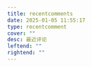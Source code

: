 ```yaml
---
title: recentcomments
date: 2025-01-05 11:55:17
type: recentcomment
cover: ""
desc: 最近评论
leftend: ""
rightend: ""
---
```

